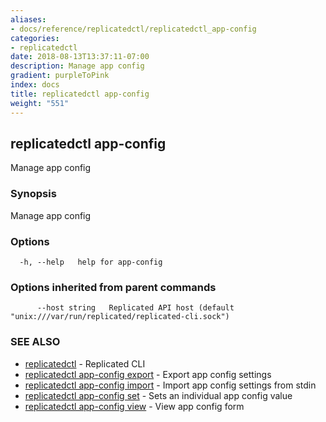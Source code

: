 ```yaml
---
aliases:
- docs/reference/replicatedctl/replicatedctl_app-config
categories:
- replicatedctl
date: 2018-08-13T13:37:11-07:00
description: Manage app config
gradient: purpleToPink
index: docs
title: replicatedctl app-config
weight: "551"
---
```


## replicatedctl app-config

Manage app config

### Synopsis

Manage app config

### Options

```
  -h, --help   help for app-config
```

### Options inherited from parent commands

```
      --host string   Replicated API host (default "unix:///var/run/replicated/replicated-cli.sock")
```

### SEE ALSO

* [replicatedctl](/api/replicatedctl/)	 - Replicated CLI
* [replicatedctl app-config export](/api/replicatedctl/replicatedctl_app-config_export/)	 - Export app config settings
* [replicatedctl app-config import](/api/replicatedctl/replicatedctl_app-config_import/)	 - Import app config settings from stdin
* [replicatedctl app-config set](/api/replicatedctl/replicatedctl_app-config_set/)	 - Sets an individual app config value
* [replicatedctl app-config view](/api/replicatedctl/replicatedctl_app-config_view/)	 - View app config form

